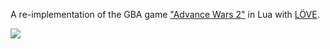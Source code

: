 A re-implementation of the GBA game ["Advance Wars 2"](https://en.wikipedia.org/wiki/Advance_Wars_2:_Black_Hole_Rising) in Lua with [LÖVE](https://love2d.org/).

![](https://user-images.githubusercontent.com/5190547/207072855-55c03c1f-7689-471e-bfcf-c7eb5b36c8b6.png)
